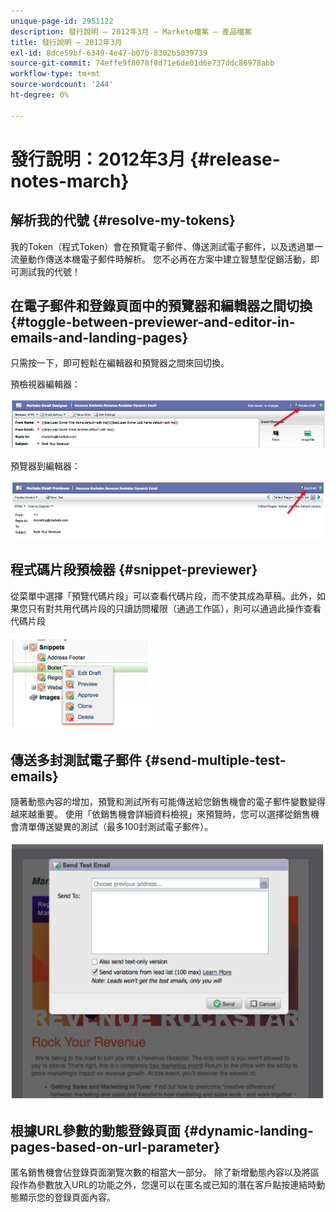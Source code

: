 ```yaml
---
unique-page-id: 2951122
description: 發行說明 — 2012年3月 — Marketo檔案 — 產品檔案
title: 發行說明 — 2012年3月
exl-id: 8dce59bf-6349-4e47-b07b-8302b5039739
source-git-commit: 74effe9f8078f8d71e6de01d6e737ddc86978abb
workflow-type: tm+mt
source-wordcount: '244'
ht-degree: 0%

---
```


# 發行說明：2012年3月 {#release-notes-march}

## 解析我的代號 {#resolve-my-tokens}

我的Token（程式Token）會在預覽電子郵件、傳送測試電子郵件，以及透過單一流量動作傳送本機電子郵件時解析。 您不必再在方案中建立智慧型促銷活動，即可測試我的代號！

## 在電子郵件和登錄頁面中的預覽器和編輯器之間切換 {#toggle-between-previewer-and-editor-in-emails-and-landing-pages}

只需按一下，即可輕鬆在編輯器和預覽器之間來回切換。

預檢視器編輯器：

![](assets/image2014-9-23-10-3a0-3a13.png)

預覽器到編輯器：

![](assets/image2014-9-23-10-3a0-3a25.png)

## 程式碼片段預檢器 {#snippet-previewer}

從菜單中選擇「預覽代碼片段」可以查看代碼片段，而不使其成為草稿。此外，如果您只有對共用代碼片段的只讀訪問權限（通過工作區），則可以通過此操作查看代碼片段

![](assets/image2014-9-23-10-3a0-3a37.png)

## 傳送多封測試電子郵件 {#send-multiple-test-emails}

隨著動態內容的增加，預覽和測試所有可能傳送給您銷售機會的電子郵件變數變得越來越重要。 使用「依銷售機會詳細資料檢視」來預覽時，您可以選擇從銷售機會清單傳送變異的測試（最多100封測試電子郵件）。

![](assets/image2014-9-23-10-3a0-3a50.png)

## 根據URL參數的動態登錄頁面 {#dynamic-landing-pages-based-on-url-parameter}

匿名銷售機會佔登錄頁面瀏覽次數的相當大一部分。 除了新增動態內容以及將區段作為參數放入URL的功能之外，您還可以在匿名或已知的潛在客戶點按連結時動態顯示您的登錄頁面內容。

